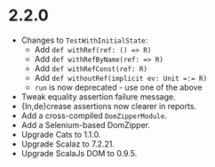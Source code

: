 # 2.2.0

* Changes to `TestWithInitialState`:
  * Add `def withRef(ref: () => R)`
  * Add `def withRefByName(ref: => R)`
  * Add `def withRefConst(ref: R)`
  * Add `def withoutRef(implicit ev: Unit =:= R)`
  * `run` is now deprecated - use one of the above
* Tweak equality assertion failure message.
* {In,de}crease assertions now clearer in reports.
* Add a cross-compiled `DomZipperModule`.
* Add a Selenium-based DomZipper.
* Upgrade Cats        to 1.1.0.
* Upgrade Scalaz      to 7.2.21.
* Upgrade ScalaJs DOM to 0.9.5.
